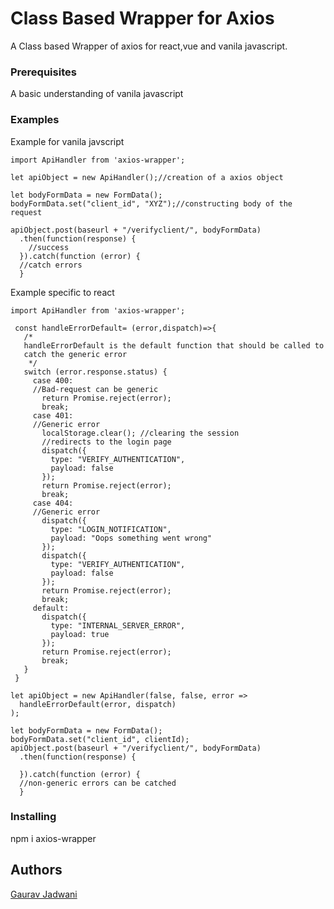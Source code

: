 # Class Based Wrapper for Axios

A Class based Wrapper of axios for react,vue and vanila javascript.

### Prerequisites

A basic understanding of vanila javascript

### Examples
Example for vanila javscript
```
import ApiHandler from 'axios-wrapper';

let apiObject = new ApiHandler();//creation of a axios object

let bodyFormData = new FormData();
bodyFormData.set("client_id", "XYZ");//constructing body of the request

apiObject.post(baseurl + "/verifyclient/", bodyFormData)
  .then(function(response) {
    //success
  }).catch(function (error) {
  //catch errors
  }
```

Example specific to react
```
import ApiHandler from 'axios-wrapper';

 const handleErrorDefault= (error,dispatch)=>{
   /*
   handleErrorDefault is the default function that should be called to
   catch the generic error
    */
   switch (error.response.status) {
     case 400:
     //Bad-request can be generic
       return Promise.reject(error);
       break;
     case 401:
     //Generic error
       localStorage.clear(); //clearing the session
       //redirects to the login page
       dispatch({
         type: "VERIFY_AUTHENTICATION",
         payload: false
       });
       return Promise.reject(error);
       break;
     case 404:
     //Generic error
       dispatch({
         type: "LOGIN_NOTIFICATION",
         payload: "Oops something went wrong"
       });
       dispatch({
         type: "VERIFY_AUTHENTICATION",
         payload: false
       });
       return Promise.reject(error);
       break;
     default:
       dispatch({
         type: "INTERNAL_SERVER_ERROR",
         payload: true
       });
       return Promise.reject(error);
       break;
   }
 }

let apiObject = new ApiHandler(false, false, error =>
  handleErrorDefault(error, dispatch)
);

let bodyFormData = new FormData();
bodyFormData.set("client_id", clientId);
apiObject.post(baseurl + "/verifyclient/", bodyFormData)
  .then(function(response) {

  }).catch(function (error) {
  //non-generic errors can be catched
  }
```

### Installing

npm i axios-wrapper

## Authors

[Gaurav Jadwani](https://github.com/gauravjadwani)
